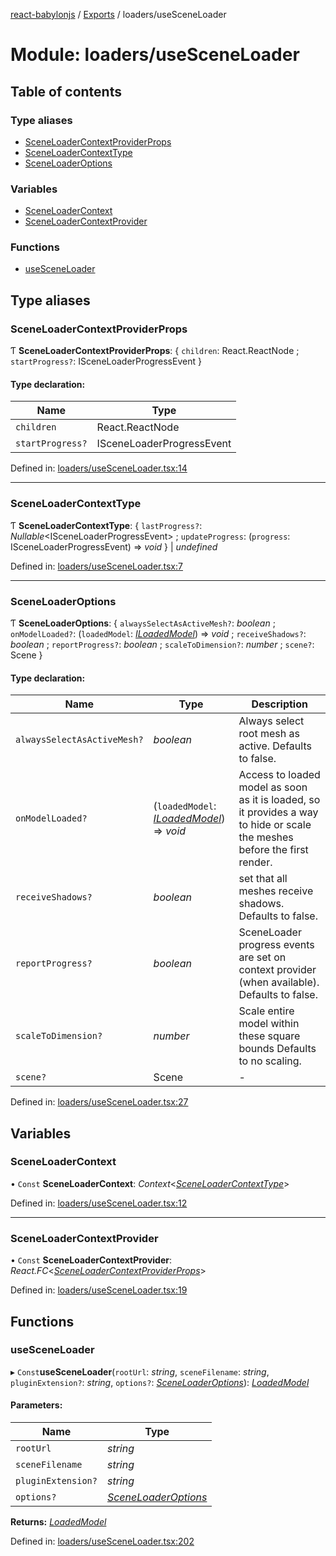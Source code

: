 [react-babylonjs](../README.md) / [Exports](../modules.md) / loaders/useSceneLoader

# Module: loaders/useSceneLoader

## Table of contents

### Type aliases

- [SceneLoaderContextProviderProps](loaders_usesceneloader.md#sceneloadercontextproviderprops)
- [SceneLoaderContextType](loaders_usesceneloader.md#sceneloadercontexttype)
- [SceneLoaderOptions](loaders_usesceneloader.md#sceneloaderoptions)

### Variables

- [SceneLoaderContext](loaders_usesceneloader.md#sceneloadercontext)
- [SceneLoaderContextProvider](loaders_usesceneloader.md#sceneloadercontextprovider)

### Functions

- [useSceneLoader](loaders_usesceneloader.md#usesceneloader)

## Type aliases

### SceneLoaderContextProviderProps

Ƭ **SceneLoaderContextProviderProps**: { `children`: React.ReactNode ; `startProgress?`: ISceneLoaderProgressEvent }

#### Type declaration:

| Name             | Type                      |
| ---------------- | ------------------------- |
| `children`       | React.ReactNode           |
| `startProgress?` | ISceneLoaderProgressEvent |

Defined in: [loaders/useSceneLoader.tsx:14](https://github.com/brianzinn/react-babylonjs/blob/eba7b00/src/hooks/loaders/useSceneLoader.tsx#L14)

---

### SceneLoaderContextType

Ƭ **SceneLoaderContextType**: { `lastProgress?`: _Nullable_<ISceneLoaderProgressEvent\> ; `updateProgress`: (`progress`: ISceneLoaderProgressEvent) => _void_ } \| _undefined_

Defined in: [loaders/useSceneLoader.tsx:7](https://github.com/brianzinn/react-babylonjs/blob/eba7b00/src/hooks/loaders/useSceneLoader.tsx#L7)

---

### SceneLoaderOptions

Ƭ **SceneLoaderOptions**: { `alwaysSelectAsActiveMesh?`: _boolean_ ; `onModelLoaded?`: (`loadedModel`: [_ILoadedModel_](../interfaces/loaders/loadedmodel.iloadedmodel.md)) => _void_ ; `receiveShadows?`: _boolean_ ; `reportProgress?`: _boolean_ ; `scaleToDimension?`: _number_ ; `scene?`: Scene }

#### Type declaration:

| Name                        | Type                                                                                           | Description                                                                                                               |
| --------------------------- | ---------------------------------------------------------------------------------------------- | ------------------------------------------------------------------------------------------------------------------------- |
| `alwaysSelectAsActiveMesh?` | _boolean_                                                                                      | Always select root mesh as active. Defaults to false.                                                                     |
| `onModelLoaded?`            | (`loadedModel`: [_ILoadedModel_](../interfaces/loaders/loadedmodel.iloadedmodel.md)) => _void_ | Access to loaded model as soon as it is loaded, so it provides a way to hide or scale the meshes before the first render. |
| `receiveShadows?`           | _boolean_                                                                                      | set that all meshes receive shadows. Defaults to false.                                                                   |
| `reportProgress?`           | _boolean_                                                                                      | SceneLoader progress events are set on context provider (when available). Defaults to false.                              |
| `scaleToDimension?`         | _number_                                                                                       | Scale entire model within these square bounds Defaults to no scaling.                                                     |
| `scene?`                    | Scene                                                                                          | -                                                                                                                         |

Defined in: [loaders/useSceneLoader.tsx:27](https://github.com/brianzinn/react-babylonjs/blob/eba7b00/src/hooks/loaders/useSceneLoader.tsx#L27)

## Variables

### SceneLoaderContext

• `Const` **SceneLoaderContext**: _Context_<[_SceneLoaderContextType_](loaders_usesceneloader.md#sceneloadercontexttype)\>

Defined in: [loaders/useSceneLoader.tsx:12](https://github.com/brianzinn/react-babylonjs/blob/eba7b00/src/hooks/loaders/useSceneLoader.tsx#L12)

---

### SceneLoaderContextProvider

• `Const` **SceneLoaderContextProvider**: _React.FC_<[_SceneLoaderContextProviderProps_](loaders_usesceneloader.md#sceneloadercontextproviderprops)\>

Defined in: [loaders/useSceneLoader.tsx:19](https://github.com/brianzinn/react-babylonjs/blob/eba7b00/src/hooks/loaders/useSceneLoader.tsx#L19)

## Functions

### useSceneLoader

▸ `Const`**useSceneLoader**(`rootUrl`: _string_, `sceneFilename`: _string_, `pluginExtension?`: _string_, `options?`: [_SceneLoaderOptions_](loaders_usesceneloader.md#sceneloaderoptions)): [_LoadedModel_](../classes/loaders/loadedmodel.loadedmodel.md)

#### Parameters:

| Name               | Type                                                                 |
| ------------------ | -------------------------------------------------------------------- |
| `rootUrl`          | _string_                                                             |
| `sceneFilename`    | _string_                                                             |
| `pluginExtension?` | _string_                                                             |
| `options?`         | [_SceneLoaderOptions_](loaders_usesceneloader.md#sceneloaderoptions) |

**Returns:** [_LoadedModel_](../classes/loaders/loadedmodel.loadedmodel.md)

Defined in: [loaders/useSceneLoader.tsx:202](https://github.com/brianzinn/react-babylonjs/blob/eba7b00/src/hooks/loaders/useSceneLoader.tsx#L202)
